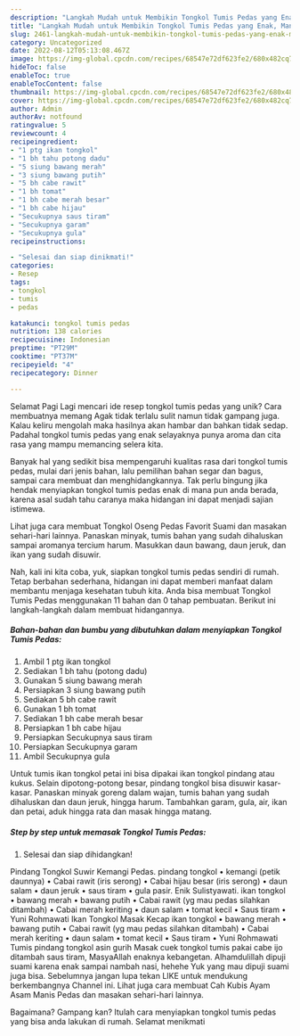 ```yaml
---
description: "Langkah Mudah untuk Membikin Tongkol Tumis Pedas yang Enak, Mantap"
title: "Langkah Mudah untuk Membikin Tongkol Tumis Pedas yang Enak, Mantap"
slug: 2461-langkah-mudah-untuk-membikin-tongkol-tumis-pedas-yang-enak-mantap
category: Uncategorized
date: 2022-08-12T05:13:08.467Z
image: https://img-global.cpcdn.com/recipes/68547e72df623fe2/680x482cq70/tongkol-tumis-pedas-foto-resep-utama.jpg
hideToc: false
enableToc: true
enableTocContent: false
thumbnail: https://img-global.cpcdn.com/recipes/68547e72df623fe2/680x482cq70/tongkol-tumis-pedas-foto-resep-utama.jpg
cover: https://img-global.cpcdn.com/recipes/68547e72df623fe2/680x482cq70/tongkol-tumis-pedas-foto-resep-utama.jpg
author: Admin
authorAv: notfound
ratingvalue: 5
reviewcount: 4
recipeingredient:
- "1 ptg ikan tongkol"
- "1 bh tahu potong dadu"
- "5 siung bawang merah"
- "3 siung bawang putih"
- "5 bh cabe rawit"
- "1 bh tomat"
- "1 bh cabe merah besar"
- "1 bh cabe hijau"
- "Secukupnya saus tiram"
- "Secukupnya garam"
- "Secukupnya gula"
recipeinstructions:

- "Selesai dan siap dinikmati!"
categories:
- Resep
tags:
- tongkol
- tumis
- pedas

katakunci: tongkol tumis pedas 
nutrition: 138 calories
recipecuisine: Indonesian
preptime: "PT29M"
cooktime: "PT37M"
recipeyield: "4"
recipecategory: Dinner

---
```



Selamat Pagi Lagi mencari ide resep tongkol tumis pedas yang unik? Cara membuatnya memang Agak tidak terlalu sulit namun tidak gampang juga. Kalau keliru mengolah maka hasilnya akan hambar dan bahkan tidak sedap. Padahal tongkol tumis pedas yang enak selayaknya punya aroma dan cita rasa yang mampu memancing selera kita.


Banyak hal yang sedikit bisa mempengaruhi kualitas rasa dari tongkol tumis pedas, mulai dari jenis bahan, lalu pemilihan bahan segar dan bagus, sampai cara membuat dan menghidangkannya. Tak perlu bingung jika hendak menyiapkan tongkol tumis pedas enak di mana pun anda berada, karena asal sudah tahu caranya maka hidangan ini dapat menjadi sajian istimewa.

Lihat juga cara membuat Tongkol Oseng Pedas Favorit Suami dan masakan sehari-hari lainnya. Panaskan minyak, tumis bahan yang sudah dihaluskan sampai aromanya tercium harum. Masukkan daun bawang, daun jeruk, dan ikan yang sudah disuwir.


Nah, kali ini kita coba, yuk, siapkan tongkol tumis pedas sendiri di rumah. Tetap berbahan sederhana, hidangan ini dapat memberi manfaat dalam membantu menjaga kesehatan tubuh kita. Anda bisa membuat Tongkol Tumis Pedas menggunakan 11 bahan dan 0 tahap pembuatan. Berikut ini langkah-langkah dalam membuat hidangannya.

<!--inarticleads1-->

##### Bahan-bahan dan bumbu yang dibutuhkan dalam menyiapkan Tongkol Tumis Pedas:

1. Ambil 1 ptg ikan tongkol
1. Sediakan 1 bh tahu (potong dadu)
1. Gunakan 5 siung bawang merah
1. Persiapkan 3 siung bawang putih
1. Sediakan 5 bh cabe rawit
1. Gunakan 1 bh tomat
1. Sediakan 1 bh cabe merah besar
1. Persiapkan 1 bh cabe hijau
1. Persiapkan Secukupnya saus tiram
1. Persiapkan Secukupnya garam
1. Ambil Secukupnya gula


Untuk tumis ikan tongkol petai ini bisa dipakai ikan tongkol pindang atau kukus. Selain dipotong-potong besar, pindang tongkol bisa disuwir kasar-kasar. Panaskan minyak goreng dalam wajan, tumis bahan yang sudah dihaluskan dan daun jeruk, hingga harum. Tambahkan garam, gula, air, ikan dan petai, aduk hingga rata dan masak hingga matang. 

<!--inarticleads2-->

##### Step by step untuk memasak Tongkol Tumis Pedas:


1. Selesai dan siap dihidangkan!

Pindang Tongkol Suwir Kemangi Pedas. pindang tongkol • kemangi (petik daunnya) • Cabai rawit (iris serong) • Cabai hijau besar (iris serong) • daun salam • daun jeruk • saus tiram • gula pasir. Enik Sulistyawati. ikan tongkol • bawang merah • bawang putih • Cabai rawit (yg mau pedas silahkan ditambah) • Cabai merah keriting • daun salam • tomat kecil • Saus tiram • Yuni Rohmawati Ikan Tongkol Masak Kecap ikan tongkol • bawang merah • bawang putih • Cabai rawit (yg mau pedas silahkan ditambah) • Cabai merah keriting • daun salam • tomat kecil • Saus tiram • Yuni Rohmawati Tumis pindang tongkol asin gurih Masak cuek tongkol tumis pakai cabe ijo ditambah saus tiram, MasyaAllah enaknya kebangetan. Alhamdulillah dipuji suami karena enak sampai nambah nasi, hehehe Yuk yang mau dipuji suami juga bisa. Sebelumnya jangan lupa tekan LIKE untuk mendukung berkembangnya Channel ini. Lihat juga cara membuat Cah Kubis Ayam Asam Manis Pedas dan masakan sehari-hari lainnya. 

Bagaimana? Gampang kan? Itulah cara menyiapkan tongkol tumis pedas yang bisa anda lakukan di rumah. Selamat menikmati
